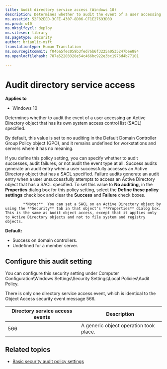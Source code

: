 ```yaml
---
title: Audit directory service access (Windows 10)
description: Determines whether to audit the event of a user accessing an Active Directory object that has its own system access control list (SACL) specified.
ms.assetid: 52F02EED-3CFE-4307-8D06-CF1E27693D09
ms.prod: w10
ms.mktglfcycl: deploy
ms.sitesec: library
ms.pagetype: security
author: brianlic-msft
translationtype: Human Translation
ms.sourcegitcommit: f046a5fec059b3fed76b6f3225a0535247bee884
ms.openlocfilehash: 787a52203326e54c466bc922e3bc1976d4b77101

---
```


# Audit directory service access

**Applies to**
-   Windows 10

Determines whether to audit the event of a user accessing an Active Directory object that has its own system access control list (SACL) specified.

By default, this value is set to no auditing in the Default Domain Controller Group Policy object (GPO), and it remains undefined for workstations and servers where it has no meaning.

If you define this policy setting, you can specify whether to audit successes, audit failures, or not audit the event type at all. Success audits generate an audit entry when a user successfully accesses an Active Directory object that has a SACL specified. Failure audits generate an audit entry when a user unsuccessfully attempts to access an Active Directory object that has a SACL specified. To set this value to **No auditing,** in the **Properties** dialog box for this policy setting, select the **Define these policy settings** check box and clear the **Success** and **Failure** check boxes.
> 
            **Note:**  You can set a SACL on an Active Directory object by using the **Security** tab in that object's **Properties** dialog box. This is the same as Audit object access, except that it applies only to Active Directory objects and not to file system and registry objects.
 
**Default:**

-   Success on domain controllers.
-   Undefined for a member server.

## Configure this audit setting

You can configure this security setting under Computer Configuration\\Windows Settings\\Security Settings\\Local Policies\\Audit Policy.

There is only one directory service access event, which is identical to the Object Access security event message 566.

| Directory service access events | Description                            |
|---------------------------------|----------------------------------------|
| 566                             | A generic object operation took place. |
 
## Related topics

- [Basic security audit policy settings](basic-security-audit-policy-settings.md)
 
 



<!--HONumber=Jun16_HO4-->


